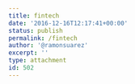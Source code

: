 ```yaml
---
title: fintech
date: '2016-12-16T12:17:41+00:00'
status: publish
permalink: /fintech
author: '@ramonsuarez'
excerpt: ''
type: attachment
id: 502
---
```

<!DOCTYPE html PUBLIC "-//W3C//DTD HTML 4.0 Transitional//EN" "http://www.w3.org/TR/REC-html40/loose.dtd">
<?xml encoding="UTF-8">
